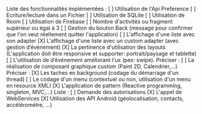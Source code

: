 Liste des fonctionnalités implémentées :
[ ] Utilisation de l'Api Preference
[ ] Ecriture/lecture dans un Fichier
[ ] Utilisation de SQLite
[ ] Utilisation de Room
[ ] Utilisation de Firebase
[ ] Nombre d'activités ou fragment supérieur ou égal à 3
[ ] Gestion du bouton Back (message pour confirmer que l'on veut réellement quitter l'application)
[ ] L'affichage d'une liste avec son adapter
[X] L'affichage d'une liste avec un custom adapter (avec gestion d’événement)
[X] La pertinence d'utilisation des layouts (L'application doit être responsive et supporter: portrait/paysage et tablette)
[ ] L'utilisation de d’événement améliorant l'ux (pex: swipe). Préciser :
[ ] La réalisation de composant graphique custom (Paint 2D, Calendrier,...) Préciser :
[X] Les taches en background (codage du démarrage d'un thread)
[ ] Le codage d'un menu (contextuel ou non, utilisation d'un menu en resource XML)
[X] L'application de pattern (Reactive programming, singleton, MVC,...) Liste :
[ ] Demande des autorisations
[X] L'appel de WebServices
[X] Utilisation des API Android (géolocalisation, contacts, accéléromètre, ...)


